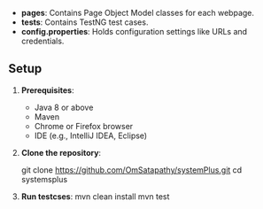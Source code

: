 - **pages**: Contains Page Object Model classes for each webpage.
- **tests**: Contains TestNG test cases.
- **config.properties**: Holds configuration settings like URLs and credentials.

## Setup

1. **Prerequisites**:
   - Java 8 or above
   - Maven
   - Chrome or Firefox browser
   - IDE (e.g., IntelliJ IDEA, Eclipse)

2. **Clone the repository**:
  
   git clone https://github.com/OmSatapathy/systemPlus.git
   cd systemsplus

3. **Run testcses**:
   mvn clean install
   mvn test

